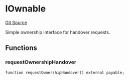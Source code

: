 # IOwnable
[Git Source](https://github.com/NaniDAO/accounts/blob/44c8bd0b54f258b0475456c068189981bc7af939/src/ownership/Keys.sol)

Simple ownership interface for handover requests.


## Functions
### requestOwnershipHandover


```solidity
function requestOwnershipHandover() external payable;
```

